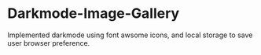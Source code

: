 # Darkmode-Image-Gallery

Implemented darkmode using font awsome icons, and local storage to save user browser preference.
